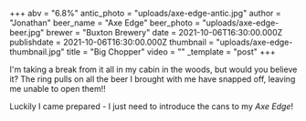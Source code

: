 +++
abv = "6.8%"
antic_photo = "uploads/axe-edge-antic.jpg"
author = "Jonathan"
beer_name = "Axe Edge"
beer_photo = "uploads/axe-edge-beer.jpg"
brewer = "Buxton Brewery"
date = 2021-10-06T16:30:00.000Z
publishdate = 2021-10-06T16:30:00.000Z
thumbnail = "uploads/axe-edge-thumbnail.jpg"
title = "Big Chopper"
video = ""
_template = "post"
+++

I'm taking a break from it all in my cabin in the woods, but would you believe it? The ring pulls on all the beer I brought with me have snapped off, leaving me unable to open them!!

Luckily I came prepared - I just need to introduce the cans to my _Axe Edge_!
